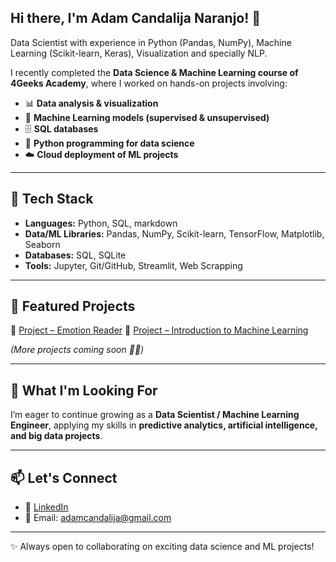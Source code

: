 ## Hi there, I'm Adam Candalija Naranjo! 👋

Data Scientist with experience in Python (Pandas, NumPy), Machine Learning (Scikit-learn, Keras), Visualization and specially NLP.

I recently completed the **Data Science & Machine Learning course of 4Geeks Academy**, where I worked on hands-on projects involving:

- 📊 **Data analysis & visualization**  
- 🤖 **Machine Learning models (supervised & unsupervised)**  
- 🗄️ **SQL databases**  
- 🐍 **Python programming for data science**  
- ☁️ **Cloud deployment of ML projects**

---

## 🚀 Tech Stack
- **Languages:** Python, SQL, markdown
- **Data/ML Libraries:** Pandas, NumPy, Scikit-learn, TensorFlow, Matplotlib, Seaborn  
- **Databases:** SQL, SQLite
- **Tools:** Jupyter, Git/GitHub, Streamlit, Web Scrapping 

---

## 📌 Featured Projects
🔹 [Project – Emotion Reader](https://github.com/AdamCN10/sp-ml-17-final-project-g1.git)
🔹 [Project – Introduction to Machine Learning](https://github.com/AdamCN10/adamcn10-intro-ml.git)

*(More projects coming soon 👨‍💻)*  

---

## 🎯 What I'm Looking For
I’m eager to continue growing as a **Data Scientist / Machine Learning Engineer**, applying my skills in **predictive analytics, artificial intelligence, and big data projects**.  

---

## 📫 Let's Connect
- 💼 [LinkedIn](https://www.linkedin.com/in/adam-candalija-naranjo/)
- 📧 Email: adamcandalija@gmail.com 

---

✨ Always open to collaborating on exciting data science and ML projects!
